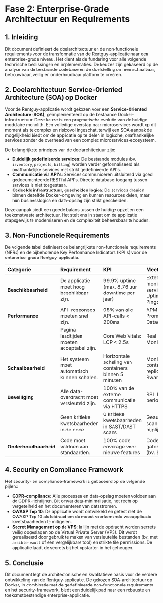 # Fase 2: Enterprise-Grade Architectuur en Requirements

## 1. Inleiding

Dit document definieert de doelarchitectuur en de non-functionele requirements voor de transformatie van de Rentguy-applicatie naar een enterprise-grade niveau. Het dient als de fundering voor alle volgende technische beslissingen en implementaties. De keuzes zijn gebaseerd op de analyse van de bestaande codebase en de doelstelling om een schaalbaar, betrouwbaar, veilig en onderhoudbaar platform te creëren.

## 2. Doelarchitectuur: Service-Oriented Architecture (SOA) op Docker

Voor de Rentguy-applicatie wordt gekozen voor een **Service-Oriented Architecture (SOA)**, geïmplementeerd op de bestaande Docker-infrastructuur. Deze keuze is een pragmatische evolutie van de huidige modulaire monolith. Een volledige overstap naar microservices wordt op dit moment als te complex en risicovol ingeschat, terwijl een SOA-aanpak de mogelijkheid biedt om de applicatie op te delen in logische, onafhankelijke services zonder de overhead van een complex microservices-ecosysteem.

De belangrijkste principes van de doelarchitectuur zijn:

- **Duidelijk gedefinieerde services**: De bestaande modules (bv. `inventory`, `projects`, `billing`) worden verder geformaliseerd als onafhankelijke services met strikt gedefinieerde API's.
- **Communicatie via API's**: Services communiceren uitsluitend via goed gedocumenteerde RESTful API's. Directe database-toegang tussen services is niet toegestaan.
- **Gedeelde infrastructuur, gescheiden logica**: De services draaien binnen dezelfde Docker-omgeving en kunnen resources delen, maar hun businesslogica en data-opslag zijn strikt gescheiden.

Deze aanpak biedt een goede balans tussen de huidige opzet en een toekomstvaste architectuur. Het stelt ons in staat om de applicatie stapsgewijs te moderniseren en de complexiteit beheersbaar te houden.

## 3. Non-Functionele Requirements

De volgende tabel definieert de belangrijkste non-functionele requirements (NFRs) en de bijbehorende Key Performance Indicators (KPI's) voor de enterprise-grade Rentguy-applicatie.

| Categorie | Requirement | KPI | Meetmethode |
| :--- | :--- | :--- | :--- |
| **Beschikbaarheid** | De applicatie moet hoog beschikbaar zijn. | 99.9% uptime (max. 8.76 uur downtime per jaar) | Externe monitoring service (bv. UptimeRobot, Pingdom) |
| **Performance** | API-responses moeten snel zijn. | 95% van alle API-calls < 200ms | APM-tool (bv. Prometheus, Datadog) |
| | Pagina laadtijden moeten acceptabel zijn. | Core Web Vitals: LCP < 2.5s | Real User Monitoring (RUM) |
| **Schaalbaarheid** | Het systeem moet automatisch kunnen schalen. | Horizontale schaling van containers binnen 5 minuten | Monitoring van container-replicas in Docker Swarm |
| **Beveiliging** | Alle data-overdracht moet versleuteld zijn. | 100% van de externe communicatie via HTTPS | SSL Labs test, periodieke scans |
| | Geen kritieke kwetsbaarheden in de code. | 0 kritieke kwetsbaarheden in SAST/DAST scans | Geautomatiseerde scans in CI/CD-pijplijn |
| **Onderhoudbaarheid** | Code moet voldoen aan standaarden. | 100% code coverage voor nieuwe features | Code quality gates in CI/CD (bv. SonarQube) |

## 4. Security en Compliance Framework

Het security- en compliance-framework is gebaseerd op de volgende pijlers:

- **GDPR-compliance**: Alle processen en data-opslag moeten voldoen aan de GDPR-richtlijnen. Dit omvat data-minimalisatie, het recht op vergetelheid en het documenteren van datastromen.
- **OWASP Top 10**: De applicatie wordt ontwikkeld en getest met de OWASP Top 10 als leidraad om de meest voorkomende webapplicatie-kwetsbaarheden te mitigeren.
- **Secret Management op de VPS**: In lijn met de opdracht worden secrets veilig opgeslagen op de Virtual Private Server (VPS). Dit wordt gerealiseerd door gebruik te maken van versleutelde bestanden (bv. met `ansible-vault` of een vergelijkbare tool) en strikte file permissions. De applicatie laadt de secrets bij het opstarten in het geheugen.

## 5. Conclusie

Dit document legt de architectonische en kwalitatieve basis voor de verdere ontwikkeling van de Rentguy-applicatie. De gekozen SOA-architectuur op Docker, in combinatie met de gedefinieerde non-functionele requirements en het security-framework, biedt een duidelijk pad naar een robuuste en toekomstbestendige enterprise-applicatie.
